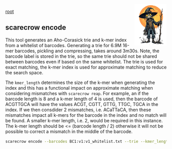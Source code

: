 <img style="float:right;width:100px;" src="../img/scarecrow.png" alt="scarecrow"/>

[root](root.md)

## scarecrow encode
This tool generates an Aho-Corasick trie and k-mer index from a whitelist of barcodes. Generating a trie for 6.9M 16-mer barcodes, pickling and compressing, takes around 3m30s. Note, the barcode label is stored in the trie, so the same trie should not be shared between barcodes even if based on the same whitelist. The trie is used for exact matching, the k-mer index is used for approximate matching to reduce the search space. 

The `kmer_length` determines the size of the k-mer when generating the index and this has a functional impact on approximate matching when considering mismatches with `scarecrow reap`. For example, an if the barcode length is 8 and a k-mer length of 4 is used, then the barcode of ACGTTGCA will have the values ACGT, CGTT, GTTG, TTGC, TGCA in the index. If we then consdider 2 mismatches, i.e. ACaTTaCA, then these mismatches impact all k-mers for the barcode in the index and no match will be found. A smaller k-mer length, i.e. 2, would be required in this instance. The k-mer length should be <= (barcode length / 2) otherwise it will not be possible to correct a mismatch in the middle of the barcode.

```bash
scarecrow encode --barcodes BC1:v1:v1_whitelist.txt --trie --kmer_length 4
```
